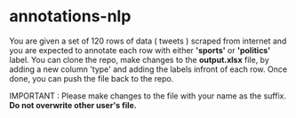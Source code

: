 # annotations-nlp

You are given a set of 120 rows of data ( tweets ) scraped from internet and you are expected to annotate each row with either **'sports'** or **'politics'** label. 
You can clone the repo, make changes to the **output.xlsx** file, by adding a new column 'type' and adding the labels infront of each row.
Once done, you can push the file back to the repo.

IMPORTANT : Please make changes to the file with your name as the suffix. **Do not overwrite other user's file.**
